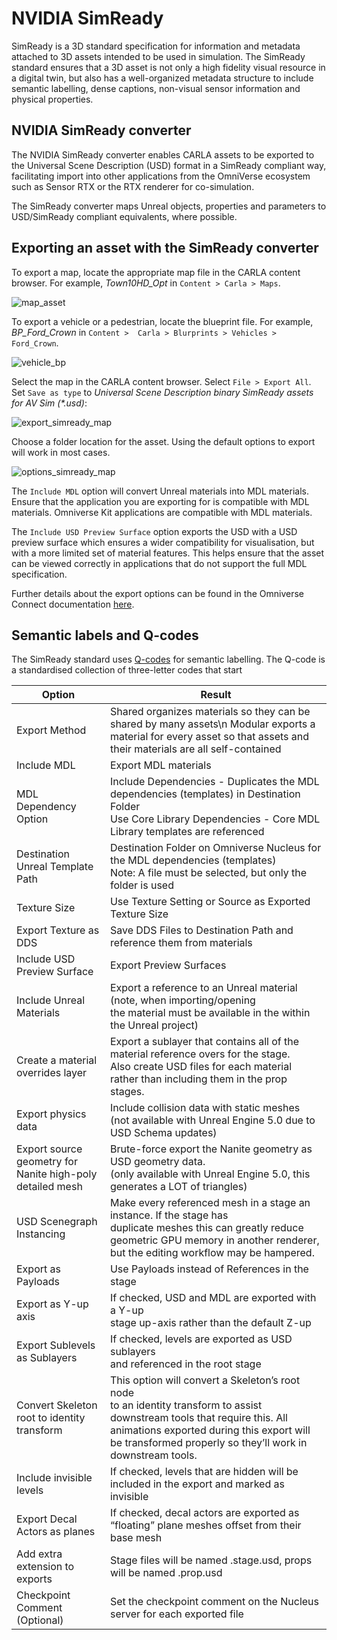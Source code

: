 # NVIDIA SimReady

SimReady is a 3D standard specification for information and metadata attached to 3D assets intended to be used in simulation. The SimReady standard ensures that a 3D asset is not only a high fidelity visual resource in a digital twin, but also has a well-organized metadata structure to include semantic labelling, dense captions, non-visual sensor information and physical properties.

## NVIDIA SimReady converter

The NVIDIA SimReady converter enables CARLA assets to be exported to the Universal Scene Description (USD) format in a SimReady compliant way, facilitating import into other applications from the OmniVerse ecosystem such as Sensor RTX or the RTX renderer for co-simulation. 

The SimReady converter maps Unreal objects, properties and parameters to USD/SimReady compliant equivalents, where possible. 

## Exporting an asset with the SimReady converter

To export a map, locate the appropriate map file in the CARLA content browser. For example, *Town10HD_Opt* in `Content > Carla > Maps`.

![map_asset](img/nvidia/map_file.png)

To export a vehicle or a pedestrian, locate the blueprint file. For example, *BP_Ford_Crown* in `Content >  Carla > Blurprints > Vehicles > Ford_Crown`.

![vehicle_bp](img/nvidia/vehicle_bp.png)

Select the map in the CARLA content browser. Select `File > Export All`. Set `Save as type` to *Universal Scene Description binary SimReady assets for AV Sim (\*.usd)*:

![export_simready_map](img/nvidia/export_simready_map.png)

Choose a folder location for the asset. Using the default options to export will work in most cases. 

![options_simready_map](img/nvidia/simready_export_options_map.png)

The `Include MDL` option will convert Unreal materials into MDL materials. Ensure that the application you are exporting for is compatible with MDL materials. Omniverse Kit applications are compatible with MDL materials. 

The `Include USD Preview Surface` option exports the USD with a USD preview surface which ensures a wider compatibility for visualisation, but with a more limited set of material features. This helps ensure that the asset can be viewed correctly in applications that do not support the full MDL specification.

Further details about the export options can be found in the Omniverse Connect documentation [here](https://docs.omniverse.nvidia.com/connect/latest/ue4/manual.html#exporting-to-omniverse-as-usd-and-mdl).

## Semantic labels and Q-codes

The SimReady standard uses [Q-codes](https://en.wikipedia.org/wiki/Q_code) for semantic labelling. The Q-code is a standardised collection of three-letter codes that start 


| Option | Result | 
|--------|--------|
| Export Method | Shared organizes materials so they can be shared by many assets\n Modular exports a<br> material for every asset so that assets and their materials are all self-contained | 
|Include MDL | Export MDL materials
| MDL Dependency Option | Include Dependencies - Duplicates the MDL dependencies (templates) in Destination Folder<br> Use Core Library Dependencies - Core MDL Library templates are referenced | 
| Destination Unreal Template Path | Destination Folder on Omniverse Nucleus for the MDL dependencies (templates)<br> Note: A file must be selected, but only the folder is used |
| Texture Size | Use Texture Setting or Source as Exported Texture Size |
| Export Texture as DDS |  Save DDS Files to Destination Path and reference them from materials |
| Include USD Preview Surface | Export Preview Surfaces |
| Include Unreal Materials | Export a reference to an Unreal material (note, when importing/opening<br> the material must be available in the within the Unreal project) |
| Create a material overrides layer | Export a sublayer that contains all of the material reference overs for the stage. <br> Also create USD files for each material rather than including them in the prop stages. |
| Export physics data | Include collision data with static meshes (not available with Unreal Engine 5.0 due to USD Schema updates) |
| Export source geometry for<br> Nanite high-poly detailed mesh | Brute-force export the Nanite geometry as USD geometry data.<br> (only available with Unreal Engine 5.0, this generates a LOT of triangles) |
| USD Scenegraph Instancing | Make every referenced mesh in a stage an instance. If the stage has<br> duplicate meshes this can greatly reduce geometric GPU memory in another renderer, but the editing workflow may be hampered. |
| Export as Payloads | Use Payloads instead of References in the stage |
| Export as Y-up axis | If checked, USD and MDL are exported with a Y-up<br> stage up-axis rather than the default Z-up |
| Export Sublevels as Sublayers | If checked, levels are exported as USD sublayers<br> and referenced in the root stage |
| Convert Skeleton root to identity transform | This option will convert a Skeleton’s root node<br> to an identity transform to assist downstream tools that require this. All animations exported during this export will be transformed properly so they’ll work in downstream tools. |
| Include invisible levels | If checked, levels that are hidden will be included in the export and marked as invisible |
| Export Decal Actors as planes | If checked, decal actors are exported as “floating” plane meshes offset from their base mesh |
| Add extra extension to exports | Stage files will be named .stage.usd, props will be named .prop.usd |
| Checkpoint Comment (Optional) | Set the checkpoint comment on the Nucleus server for each exported file |




